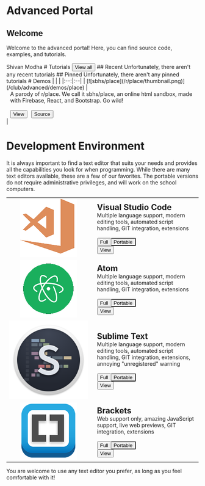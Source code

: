 # Advanced Portal
## Welcome
Welcome to the advanced portal! Here, you can find source code, examples, and tutorials.
<div style="background-color: rgba(255, 255, 255, 0.25); height: 1px; width: 100%; padding-top: 0px; border-radius: 100px;"></div>
Shivan Modha
# Tutorials <div style="display: inline;"><button role="button" class="btn btn-outline-secondary" onClick="window.location = '/club/advanced/tutorials'">View all </button></div>
## Recent
Unfortunately, there aren't any recent tutorials
## Pinned
Unfortunately, there aren't any pinned tutorials
# Demos
| | |
|:--:|:--|
| [![sbhs/place](/r/place/thumbnail.png)](/club/advanced/demos/place) | <p style="margin: 0px; padding: 0px; margin-left: 10px;">A parody of r/place. We call it sbhs/place, an online html sandbox, made with Firebase, React, and Bootstrap. Go wild!</p><br/><div style="width: 100%; text-align: left; margin: 0; padding: 0"><Button role="button" class="btn btn-outline-secondary" style="margin-left: 10px;" onClick="window.location = '/club/advanced/demos/place'">View</Button><Button class="btn btn-outline-warning" style="margin-left: 10px;" role="button" onClick="window.location = 'https://github.com/SBCompSciClub/SBHS-Place'">Source</Button></div>|

# Development Environment
It is always important to find a text editor that suits your needs and provides all the capabilities you look for when programming. While there are many text editors available, these are a few of our favorites. The portable versions do not require administrative privileges, and will work on the school computers.

| | |
|:--:|:--|
| ![Visual Studio Code](/club/pages/advanced/thumbnail_vscode.png) | <h2 style="margin: 0px; padding: 0px; margin-left: 10px;">Visual Studio Code</h2><p style="margin: 0px; padding: 0px; margin-left: 10px;">Multiple language support, modern editing tools, automated script handling, GIT integration, extensions</p><br/><div style="width: 100%; text-align: left; margin: 0; padding: 0"><div class="btn-group" role="group" aria-label="Basic example"><Button role="button" class="btn btn-outline-secondary" style="margin-left: 10px;" onClick="window.location = 'https://go.microsoft.com/fwlink/?Linkid=852157'">Full</Button><Button class="btn btn-outline-warning" style="margin-left: 0px; border-left: 0px;" role="button" onClick="window.location = 'https://go.microsoft.com/fwlink/?Linkid=850641'">Portable</Button></div><Button role="button" class="btn btn-outline-secondary" style="margin-left: 10px;" onClick="window.location = 'https://code.visualstudio.com/'">View</Button></div>|
| ![Atom](/club/pages/advanced/thumbnail_atom.png) | <h2 style="margin: 0px; padding: 0px; margin-left: 10px;">Atom</h2><p style="margin: 0px; padding: 0px; margin-left: 10px;">Multiple language support, modern editing tools, automated script handling, GIT integration, extensions</p><br/><div style="width: 100%; text-align: left; margin: 0; padding: 0"><div class="btn-group" role="group" aria-label="Basic example"><Button role="button" class="btn btn-outline-secondary" style="margin-left: 10px;" onClick="window.location = 'https://atom.io/download/windows_x64'">Full</Button><Button class="btn btn-outline-warning" style="margin-left: 0px; border-left: 0px;" role="button" onClick="window.location = 'https://github.com/atom/atom/releases/download/v1.21.1/atom-windows.zip'">Portable</Button></div><Button role="button" class="btn btn-outline-secondary" style="margin-left: 10px;" onClick="window.location = 'https://atom.io/'">View</Button></div>|
| ![Sublime Text](/club/pages/advanced/thumbnail_sublime.png) | <h2 style="margin: 0px; padding: 0px; margin-left: 10px;">Sublime Text</h2><p style="margin: 0px; padding: 0px; margin-left: 10px;">Multiple language support, modern editing tools, automated script handling, GIT integration, extensions, annoying "unregistered" warning</p><br/><div style="width: 100%; text-align: left; margin: 0; padding: 0"><div class="btn-group" role="group" aria-label="Basic example"><Button role="button" class="btn btn-outline-secondary" style="margin-left: 10px;" onClick="window.location = 'https://download.sublimetext.com/Sublime%20Text%20Build%203143%20x64%20Setup.exe'">Full</Button><Button class="btn btn-outline-warning" style="margin-left: 0px; border-left: 0px;" role="button" onClick="window.location = 'https://download.sublimetext.com/Sublime%20Text%20Build%203143%20x64.zip'">Portable</Button></div><Button role="button" class="btn btn-outline-secondary" style="margin-left: 10px;" onClick="window.location = 'https://www.sublimetext.com/'">View</Button></div>|
| ![Brackets](/club/pages/advanced/thumbnail_brackets.png) | <h2 style="margin: 0px; padding: 0px; margin-left: 10px;">Brackets</h2><p style="margin: 0px; padding: 0px; margin-left: 10px;">Web support only, amazing JavaScript support, live web previews, GIT integration, extensions</p><br/><div style="width: 100%; text-align: left; margin: 0; padding: 0"><div class="btn-group" role="group" aria-label="Basic example"><Button role="button" class="btn btn-outline-secondary" style="margin-left: 10px;" onClick="window.location = 'https://github.com/adobe/brackets/releases/download/release-1.11/Brackets.Release.1.11.msi'">Full</Button><Button class="btn btn-outline-warning" style="margin-left: 0px; border-left: 0px;" role="button" onClick="window.location = 'https://github.com/sagiegurari/brackets-portable/releases/download/v1.11.0.1/BracketsPortable_Release_1.11_English.paf.exe'">Portable</Button></div><Button role="button" class="btn btn-outline-secondary" style="margin-left: 10px;" onClick="window.location = 'http://brackets.io/'">View</Button></div>|

You are welcome to use any text editor you prefer, as long as you feel comfortable with it!